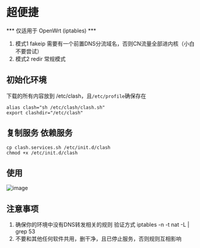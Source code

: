 # 超便捷

*** 仅适用于 OpenWrt (iptables) ***

1. 模式1 fakeip 需要有一个前置DNS分流域名，否则CN流量全部进内核（小白不要尝试）
2. 模式2 redir 常规模式


## 初始化环境

下载的所有内容放到 /etc/clash，且`/etc/profile`确保存在
```shell
alias clash="sh /etc/clash/clash.sh"
export clashdir="/etc/clash"
```

## 复制服务 依赖服务

```shell
cp clash.services.sh /etc/init.d/clash
chmod +x /etc/init.d/clash
```
## 使用

![image](https://github.com/luckyyyyy/launcher/assets/9210430/27ac7d7c-a80a-4951-a985-5a25959387b5)

## 注意事项
1. 确保你的环境中没有DNS转发相关的规则 验证方式 iptables -n -t nat -L | grep 53
2. 不要和其他任何软件共用，删干净，且已停止服务，否则规则互相影响
